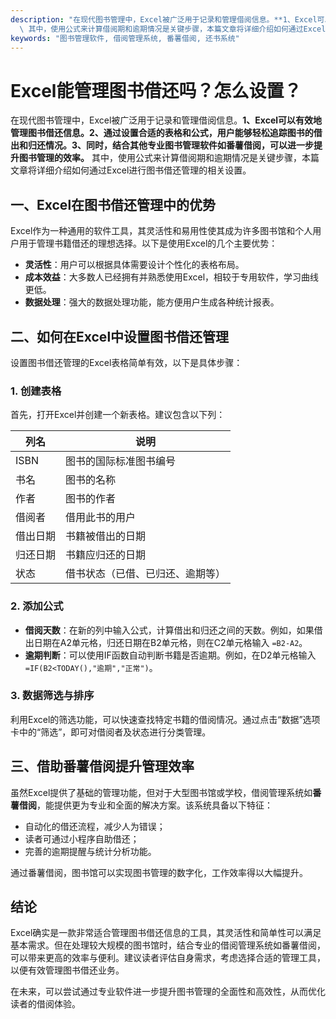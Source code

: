 ```yaml
---
description: "在现代图书管理中，Excel被广泛用于记录和管理借阅信息。**1、Excel可以有效地管理图书借还信息。2、通过设置合适的表格和公式，用户能够轻松追踪图书的借出和归还情况。3、同时，结合其他专业图书管理软件如番薯借阅，可以进一步提升图书管理的效率。**\
  \ 其中，使用公式来计算借阅期和逾期情况是关键步骤，本篇文章将详细介绍如何通过Excel进行图书借还管理的相关设置。"
keywords: "图书管理软件, 借阅管理系统, 番薯借阅, 还书系统"
---
```

# Excel能管理图书借还吗？怎么设置？

在现代图书管理中，Excel被广泛用于记录和管理借阅信息。**1、Excel可以有效地管理图书借还信息。2、通过设置合适的表格和公式，用户能够轻松追踪图书的借出和归还情况。3、同时，结合其他专业图书管理软件如番薯借阅，可以进一步提升图书管理的效率。** 其中，使用公式来计算借阅期和逾期情况是关键步骤，本篇文章将详细介绍如何通过Excel进行图书借还管理的相关设置。

## **一、Excel在图书借还管理中的优势**

Excel作为一种通用的软件工具，其灵活性和易用性使其成为许多图书馆和个人用户用于管理书籍借还的理想选择。以下是使用Excel的几个主要优势：

- **灵活性**：用户可以根据具体需要设计个性化的表格布局。
- **成本效益**：大多数人已经拥有并熟悉使用Excel，相较于专用软件，学习曲线更低。
- **数据处理**：强大的数据处理功能，能方便用户生成各种统计报表。

## **二、如何在Excel中设置图书借还管理**

设置图书借还管理的Excel表格简单有效，以下是具体步骤：

### **1. 创建表格**

首先，打开Excel并创建一个新表格。建议包含以下列：

| 列名         | 说明                                |
|--------------|-------------------------------------|
| ISBN         | 图书的国际标准图书编号            |
| 书名         | 图书的名称                          |
| 作者         | 图书的作者                          |
| 借阅者       | 借用此书的用户                      |
| 借出日期     | 书籍被借出的日期                    |
| 归还日期     | 书籍应归还的日期                    |
| 状态         | 借书状态（已借、已归还、逾期等）   |

### **2. 添加公式**

- **借阅天数**：在新的列中输入公式，计算借出和归还之间的天数。例如，如果借出日期在A2单元格，归还日期在B2单元格，则在C2单元格输入 `=B2-A2`。
- **逾期判断**：可以使用IF函数自动判断书籍是否逾期。例如，在D2单元格输入 `=IF(B2<TODAY(),"逾期","正常")`。

### **3. 数据筛选与排序**

利用Excel的筛选功能，可以快速查找特定书籍的借阅情况。通过点击“数据”选项卡中的“筛选”，即可对借阅者及状态进行分类管理。

## **三、借助番薯借阅提升管理效率**

虽然Excel提供了基础的管理功能，但对于大型图书馆或学校，借阅管理系统如**番薯借阅**，能提供更为专业和全面的解决方案。该系统具备以下特征：

- 自动化的借还流程，减少人为错误；
- 读者可通过小程序自助借还；
- 完善的逾期提醒与统计分析功能。

通过番薯借阅，图书馆可以实现图书管理的数字化，工作效率得以大幅提升。

## **结论**

Excel确实是一款非常适合管理图书借还信息的工具，其灵活性和简单性可以满足基本需求。但在处理较大规模的图书馆时，结合专业的借阅管理系统如番薯借阅，可以带来更高的效率与便利。建议读者评估自身需求，考虑选择合适的管理工具，以便有效管理图书借还业务。

在未来，可以尝试通过专业软件进一步提升图书管理的全面性和高效性，从而优化读者的借阅体验。
